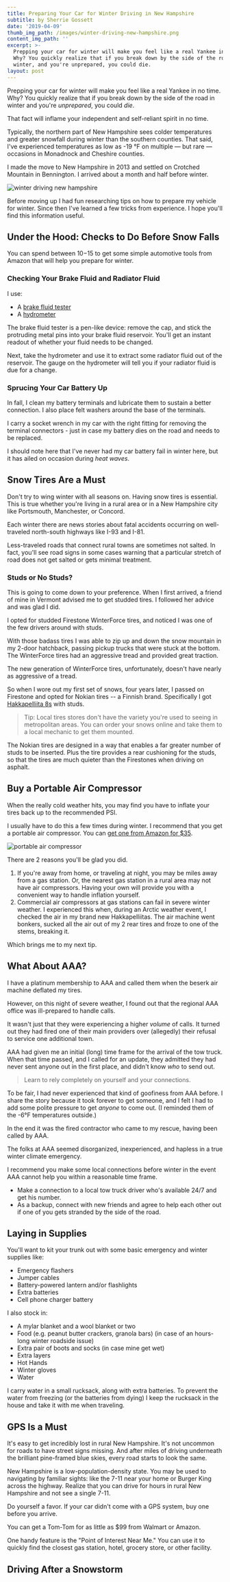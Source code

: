 ```yaml
---
title: Preparing Your Car for Winter Driving in New Hampshire
subtitle: by Sherrie Gossett
date: '2019-04-09'
thumb_img_path: /images/winter-driving-new-hampshire.png
content_img_path: ''
excerpt: >-
  Prepping your car for winter will make you feel like a real Yankee in no time.
  Why? You quickly realize that if you break down by the side of the road in
  winter, and you're unprepared, you could die.
layout: post
---
```

Prepping your car for winter will make you feel like a real Yankee in no time. Why? You quickly realize that if you break down by the side of the road in winter and you're _unprepared_, you could _die_. 

That fact will inflame your independent and self-reliant spirit in no time.

Typically, the northern part of New Hampshire sees colder temperatures and greater snowfall during winter than the southern counties. That said, I've experienced temperatures as low as -19 °F on multiple — but rare — occasions in Monadnock and Cheshire counties. 

I made the move to New Hampshire in 2013 and settled on Crotched Mountain in Bennington. I arrived about a month and half before winter. 

![winter driving new hampshire](/images/winter-driving-new-hampshire.png "winter driving new hampshire")

Before moving up I had fun researching tips on how to prepare my vehicle for winter. Since then I've learned a few tricks from experience. I hope you'll find this information useful. 

## Under the Hood: Checks to Do Before Snow Falls

You can spend between $10-$15 to get some simple automotive tools from Amazon that will help you prepare for winter. 

### Checking Your Brake Fluid and Radiator Fluid

I use: 

* A <a href="https://www.amazon.com/gp/product/B005HVG4GQ/" target="blank">brake fluid tester</a>
* A <a href="https://www.amazon.com/Performance-Tool-W1656C-Deluxe-Anti-Freeze/dp/B0002KO112/" target="blank">hydrometer</a>

The brake fluid tester is a pen-like device: remove the cap, and stick the protruding metal pins into your brake fluid reservoir. You'll get an instant readout of whether your fluid needs to be changed. 

Next, take the hydrometer and use it to extract some radiator fluid out of the reservoir. The gauge on the hydrometer will tell you if your radiator fluid is due for a change. 

### Sprucing Your Car Battery Up

In fall, I clean my battery terminals and lubricate them to sustain a better connection. I also place felt washers around the base of the terminals. 

I carry a socket wrench in my car with the right fitting for removing the terminal connectors - just in case my battery dies on the road and needs to be replaced.

I should note here that I've never had my car battery fail in winter here, but it has ailed on occasion during _heat waves_. 

## Snow Tires Are a Must

Don't try to wing winter with all seasons on. Having snow tires is essential. This is true whether you're living in a rural area or in a New Hampshire city like Portsmouth, Manchester, or Concord. 

Each winter there are news stories about fatal accidents occurring on well-traveled north-south highways like I-93 and I-81. 

Less-traveled roads that connect rural towns are sometimes not salted. In fact, you'll see road signs in some cases warning that a particular stretch of road does not get salted or gets minimal treatment. 

### Studs or No Studs?

This is going to come down to your preference. When I first arrived, a friend of mine in Vermont advised me to get studded tires. I followed her advice and was glad I did. 

I opted for studded Firestone WinterForce tires, and noticed I was one of the few drivers around with studs.

With those badass tires I was able to zip up and down the snow mountain in my 2-door hatchback, passing pickup trucks that were stuck at the bottom. The WinterForce tires had an aggressive tread and provided great traction.

The new generation of WinterForce tires, unfortunately, doesn't have nearly as aggressive of a tread. 

So when I wore out my first set of snows, four years later, I passed on Firestone and opted for Nokian tires -- a Finnish brand. Specifically I got <A href="https://www.nokiantires.com/winter-tires/nokian-hakkapeliitta-8/" target="blank">Hakkapelliita 8s</a> with studs. 

> Tip: Local tires stores don't have the variety you're used to seeing in metropolitan areas. You can order your snows online and take them to a local mechanic to get them mounted.

The Nokian tires are designed in a way that enables a far greater number of studs to be inserted. Plus the tire provides a rear cushioning for the studs, so that the tires are much quieter than the Firestones when driving on asphalt. 

## Buy a Portable Air Compressor

When the really cold weather hits, you may find you have to inflate your tires back up to the recommended PSI. 

I usually have to do this a few times during winter. I recommend that you get a portable air compressor. You can <a href="https://www.amazon.com/gp/product/B01L9WSTEG/" target="blank">get one from Amazon for $35</a>.

![portable air compressor](https://res.cloudinary.com/icecloud7/image/upload/w_350,f_auto,q_auto/v1570432276/ruralnh/portable-air-compressor_qgd9xb.png" "portable air compressor")

There are 2 reasons you'll be glad you did. 

1. If you're away from home, or traveling at night, you may be miles away from a gas station. Or, the nearest gas station in a rural area may not have air compressors. Having your own will provide you with a convenient way to handle inflation yourself. 
2. Commercial air compressors at gas stations can fail in severe winter weather. I experienced this when, during an Arctic weather event, I checked the air in my brand new Hakkapelliitas. The air machine went bonkers, sucked all the air out of my 2 rear tires and froze to one of the stems, breaking it. 

Which brings me to my next tip.

## What About AAA?

I have a platinum membership to AAA and called them when the beserk air machine deflated  my tires. 

However, on this night of severe weather, I found out that the regional AAA office was ill-prepared to handle calls. 

It wasn't just that they were experiencing a higher _volume_ of calls. It turned out they had fired one of their main providers over (allegedly) their refusal to service one additional town. 

AAA had given me an initial (long) time frame for the arrival of the tow truck. When that time passed, and I called for an update, they admitted they had never sent anyone out in the first place, and didn't know _who_ to send out. 

> Learn to rely completely on yourself and your connections.

To be fair, I had never experienced that kind of goofiness from AAA before. I share the story because it took forever to get someone, and I felt I had to add some polite pressure to get _anyone_ to come out. (I reminded them of the -6°F temperatures outside.)

In the end it was the fired contractor who came to my rescue, having been called by AAA.

The folks at AAA seemed disorganized, inexperienced, and hapless in a true winter climate emergency. 

I recommend you make some local connections before winter in the event AAA cannot help you within a reasonable time frame. 

* Make a connection to a local tow truck driver who's available 24/7 and get his number. 
* As a backup, connect with new friends and agree to help each other out if one of you gets stranded by the side of the road.

## Laying in Supplies

You'll want to kit your trunk out with some basic emergency and winter supplies like: 

* Emergency flashers
* Jumper cables
* Battery-powered lantern and/or flashlights
* Extra batteries 
* Cell phone charger battery

I also stock in: 

* A mylar blanket and a wool blanket or two
* Food (e.g. peanut butter crackers, granola bars) (in case of an hours-long winter roadside issue)
* Extra pair of boots and socks (in case mine get wet)
* Extra layers
* Hot Hands
* Winter gloves
* Water 

I carry water in a small rucksack, along with extra batteries. To prevent the water from freezing (or the batteries from dying) I keep the rucksack in the house and take it with me when traveling. 

## GPS Is a Must

It's easy to get incredibly lost in rural New Hampshire. It's not uncommon for roads to have street signs missing. And after miles of driving underneath the brilliant pine-framed blue skies, every road starts to look the same. 

New Hampshire is a low-population-density state. You may be used to navigating by familiar sights: like the 7-11 near your home or Burger King across the highway. Realize that you can drive for hours in rural New Hampshire and not see a single 7-11.

Do yourself a favor. If your car didn't come with a GPS system, buy one before you arrive. 

You can get a Tom-Tom for as little as $99 from Walmart or Amazon.

One handy feature is the "Point of Interest Near Me." You can use it to quickly find the closest gas station, hotel, grocery store, or other facility.

## Driving After a Snowstorm
